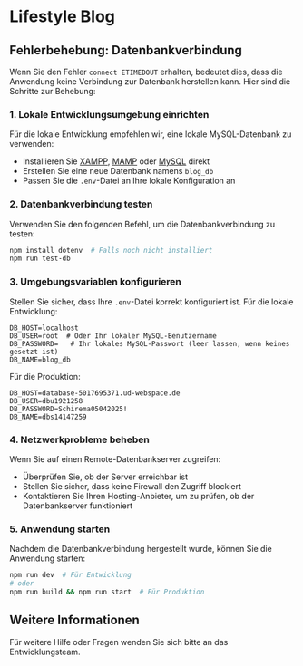 # Lifestyle Blog

## Fehlerbehebung: Datenbankverbindung

Wenn Sie den Fehler `connect ETIMEDOUT` erhalten, bedeutet dies, dass die Anwendung keine Verbindung zur Datenbank herstellen kann. Hier sind die Schritte zur Behebung:

### 1. Lokale Entwicklungsumgebung einrichten

Für die lokale Entwicklung empfehlen wir, eine lokale MySQL-Datenbank zu verwenden:

- Installieren Sie [XAMPP](https://www.apachefriends.org/de/index.html), [MAMP](https://www.mamp.info/) oder [MySQL](https://dev.mysql.com/downloads/) direkt
- Erstellen Sie eine neue Datenbank namens `blog_db`
- Passen Sie die `.env`-Datei an Ihre lokale Konfiguration an

### 2. Datenbankverbindung testen

Verwenden Sie den folgenden Befehl, um die Datenbankverbindung zu testen:

```bash
npm install dotenv  # Falls noch nicht installiert
npm run test-db
```

### 3. Umgebungsvariablen konfigurieren

Stellen Sie sicher, dass Ihre `.env`-Datei korrekt konfiguriert ist. Für die lokale Entwicklung:

```
DB_HOST=localhost
DB_USER=root  # Oder Ihr lokaler MySQL-Benutzername
DB_PASSWORD=   # Ihr lokales MySQL-Passwort (leer lassen, wenn keines gesetzt ist)
DB_NAME=blog_db
```

Für die Produktion:

```
DB_HOST=database-5017695371.ud-webspace.de
DB_USER=dbu1921258
DB_PASSWORD=Schirema05042025!
DB_NAME=dbs14147259
```

### 4. Netzwerkprobleme beheben

Wenn Sie auf einen Remote-Datenbankserver zugreifen:

- Überprüfen Sie, ob der Server erreichbar ist
- Stellen Sie sicher, dass keine Firewall den Zugriff blockiert
- Kontaktieren Sie Ihren Hosting-Anbieter, um zu prüfen, ob der Datenbankserver funktioniert

### 5. Anwendung starten

Nachdem die Datenbankverbindung hergestellt wurde, können Sie die Anwendung starten:

```bash
npm run dev  # Für Entwicklung
# oder
npm run build && npm run start  # Für Produktion
```

## Weitere Informationen

Für weitere Hilfe oder Fragen wenden Sie sich bitte an das Entwicklungsteam.